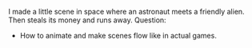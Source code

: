 I made a little scene in space where an astronaut meets a friendly alien. Then steals its money and runs away. 
Question:
- How to animate and make scenes flow like in actual games. 

